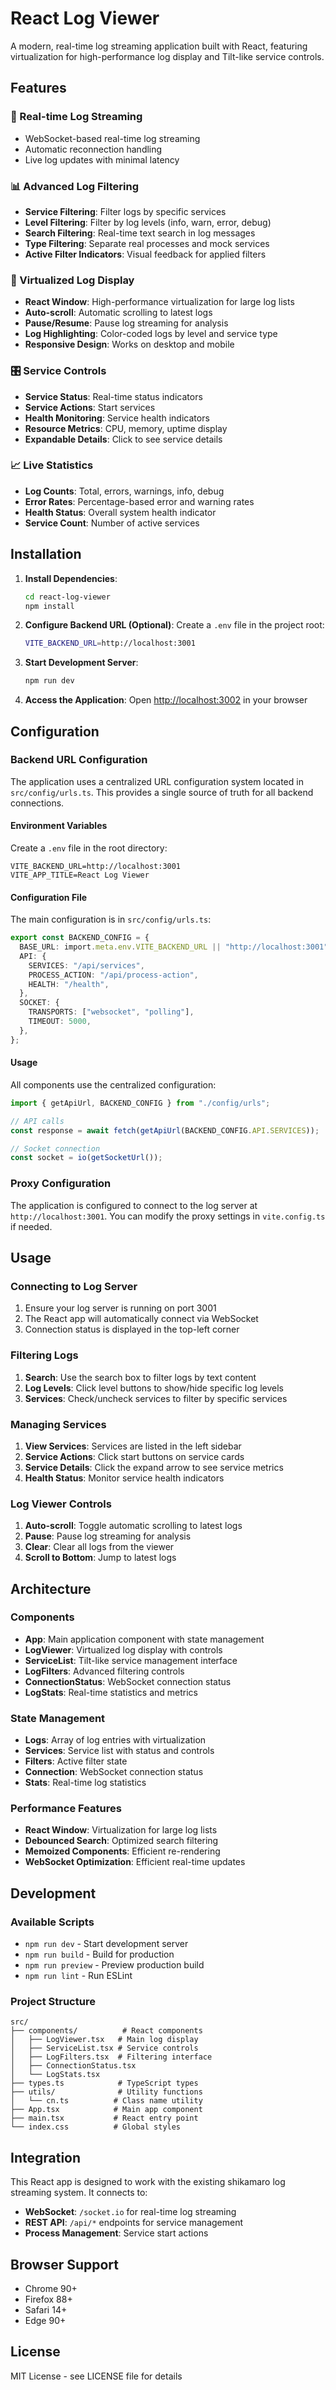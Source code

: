 # React Log Viewer

A modern, real-time log streaming application built with React, featuring virtualization for high-performance log display and Tilt-like service controls.

## Features

### 🚀 Real-time Log Streaming

- WebSocket-based real-time log streaming
- Automatic reconnection handling
- Live log updates with minimal latency

### 📊 Advanced Log Filtering

- **Service Filtering**: Filter logs by specific services
- **Level Filtering**: Filter by log levels (info, warn, error, debug)
- **Search Filtering**: Real-time text search in log messages
- **Type Filtering**: Separate real processes and mock services
- **Active Filter Indicators**: Visual feedback for applied filters

### 🎯 Virtualized Log Display

- **React Window**: High-performance virtualization for large log lists
- **Auto-scroll**: Automatic scrolling to latest logs
- **Pause/Resume**: Pause log streaming for analysis
- **Log Highlighting**: Color-coded logs by level and service type
- **Responsive Design**: Works on desktop and mobile

### 🎛️ Service Controls

- **Service Status**: Real-time status indicators
- **Service Actions**: Start services
- **Health Monitoring**: Service health indicators
- **Resource Metrics**: CPU, memory, uptime display
- **Expandable Details**: Click to see service details

### 📈 Live Statistics

- **Log Counts**: Total, errors, warnings, info, debug
- **Error Rates**: Percentage-based error and warning rates
- **Health Status**: Overall system health indicator
- **Service Count**: Number of active services

## Installation

1. **Install Dependencies**:

   ```bash
   cd react-log-viewer
   npm install
   ```

2. **Configure Backend URL (Optional)**:
   Create a `.env` file in the project root:

   ```bash
   VITE_BACKEND_URL=http://localhost:3001
   ```

3. **Start Development Server**:

   ```bash
   npm run dev
   ```

4. **Access the Application**:
   Open [http://localhost:3002](http://localhost:3002) in your browser

## Configuration

### Backend URL Configuration

The application uses a centralized URL configuration system located in `src/config/urls.ts`. This provides a single source of truth for all backend connections.

#### Environment Variables

Create a `.env` file in the root directory:

```env
VITE_BACKEND_URL=http://localhost:3001
VITE_APP_TITLE=React Log Viewer
```

#### Configuration File

The main configuration is in `src/config/urls.ts`:

```typescript
export const BACKEND_CONFIG = {
  BASE_URL: import.meta.env.VITE_BACKEND_URL || "http://localhost:3001",
  API: {
    SERVICES: "/api/services",
    PROCESS_ACTION: "/api/process-action",
    HEALTH: "/health",
  },
  SOCKET: {
    TRANSPORTS: ["websocket", "polling"],
    TIMEOUT: 5000,
  },
};
```

#### Usage

All components use the centralized configuration:

```typescript
import { getApiUrl, BACKEND_CONFIG } from "./config/urls";

// API calls
const response = await fetch(getApiUrl(BACKEND_CONFIG.API.SERVICES));

// Socket connection
const socket = io(getSocketUrl());
```

### Proxy Configuration

The application is configured to connect to the log server at `http://localhost:3001`. You can modify the proxy settings in `vite.config.ts` if needed.

## Usage

### Connecting to Log Server

1. Ensure your log server is running on port 3001
2. The React app will automatically connect via WebSocket
3. Connection status is displayed in the top-left corner

### Filtering Logs

1. **Search**: Use the search box to filter logs by text content
2. **Log Levels**: Click level buttons to show/hide specific log levels
3. **Services**: Check/uncheck services to filter by specific services

### Managing Services

1. **View Services**: Services are listed in the left sidebar
2. **Service Actions**: Click start buttons on service cards
3. **Service Details**: Click the expand arrow to see service metrics
4. **Health Status**: Monitor service health indicators

### Log Viewer Controls

1. **Auto-scroll**: Toggle automatic scrolling to latest logs
2. **Pause**: Pause log streaming for analysis
3. **Clear**: Clear all logs from the viewer
4. **Scroll to Bottom**: Jump to latest logs

## Architecture

### Components

- **App**: Main application component with state management
- **LogViewer**: Virtualized log display with controls
- **ServiceList**: Tilt-like service management interface
- **LogFilters**: Advanced filtering controls
- **ConnectionStatus**: WebSocket connection status
- **LogStats**: Real-time statistics and metrics

### State Management

- **Logs**: Array of log entries with virtualization
- **Services**: Service list with status and controls
- **Filters**: Active filter state
- **Connection**: WebSocket connection status
- **Stats**: Real-time log statistics

### Performance Features

- **React Window**: Virtualization for large log lists
- **Debounced Search**: Optimized search filtering
- **Memoized Components**: Efficient re-rendering
- **WebSocket Optimization**: Efficient real-time updates

## Development

### Available Scripts

- `npm run dev` - Start development server
- `npm run build` - Build for production
- `npm run preview` - Preview production build
- `npm run lint` - Run ESLint

### Project Structure

```
src/
├── components/          # React components
│   ├── LogViewer.tsx   # Main log display
│   ├── ServiceList.tsx # Service controls
│   ├── LogFilters.tsx  # Filtering interface
│   ├── ConnectionStatus.tsx
│   └── LogStats.tsx
├── types.ts            # TypeScript types
├── utils/              # Utility functions
│   └── cn.ts          # Class name utility
├── App.tsx            # Main app component
├── main.tsx           # React entry point
└── index.css          # Global styles
```

## Integration

This React app is designed to work with the existing shikamaro log streaming system. It connects to:

- **WebSocket**: `/socket.io` for real-time log streaming
- **REST API**: `/api/*` endpoints for service management
- **Process Management**: Service start actions

## Browser Support

- Chrome 90+
- Firefox 88+
- Safari 14+
- Edge 90+

## License

MIT License - see LICENSE file for details
